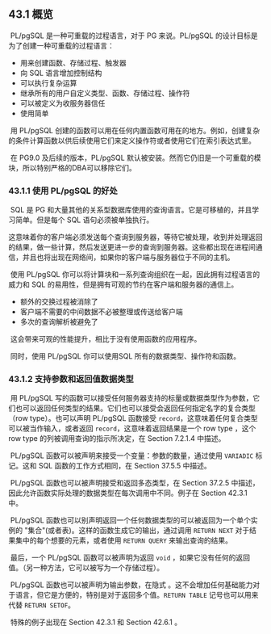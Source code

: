 



## 43.1 概览

​		PL/pgSQL 是一种可重载的过程语言，对于 PG 来说。PL/pgSQL 的设计目标是为了创建一种可重载的过程语言：

* 用来创建函数、存储过程、触发器
* 向 SQL 语言增加控制结构
* 可以执行复杂运算
* 继承所有的用户自定义类型、函数、存储过程、操作符
* 可以被定义为收服务器信任
* 使用简单



​		用 PL/pgSQL 创建的函数可以用在任何内置函数可用在的地方。例如，创建复杂的条件计算函数以供后续使用它们来定义操作符或者使用它们在索引表达式里。

​		在 PG9.0 及后续的版本，PL/pgSQL 默认被安装。然而它仍旧是一个可重载的模块，所以特别严格的DBA可以移除它们。



### 43.1.1 使用 PL/pgSQL 的好处

​		SQL 是 PG 和大量其他的关系型数据库使用的查询语言。它是可移植的，并且学习简单。但是每个 SQL 语句必须被单独执行。

​		这意味着你的客户端必须发送每个查询到服务器，等待它被处理，收到并处理返回的结果，做一些计算，然后发送更进一步的查询到服务器。这些都出现在进程间通信，并且也将出现在网络间，如果你的客户端与服务器位于不同的主机。

​		使用 PL/pgSQL 你可以将计算块和一系列查询组织在一起，因此拥有过程语言的威力和 SQL 的易用性，但是拥有可观的节约在客户端和服务器的通信上。

* 额外的交换过程被消除了
* 客户端不需要的中间数据不必被整理或传送给客户端
* 多次的查询解析被避免了



​		这会带来可观的性能提升，相比于没有使用函数的应用程序。

​		同时，使用 PL/pgSQL 你可以使用SQL 所有的数据类型、操作符和函数。



### 43.1.2 支持参数和返回值数据类型

​		用 PL/pgSQL 写的函数可以接受任何服务器支持的标量或数据类型作为参数，它们也可以返回任何类型的结果。它们也可以接受会返回任何指定名字的复合类型（row type）。也可以声明 PL/pgSQL 函数接受 `record`，这意味着任何复合类型可以被当作输入，或者返回 `record`，这意味着返回结果是一个 row type ，这个 row type 的列被调用查询的指示所决定，在 Section 7.2.1.4 中描述。

​		PL/pgSQL 函数可以被声明来接受一个变量：参数的数量，通过使用 `VARIADIC` 标记。这和 SQL 函数的工作方式相同，在 Section 37.5.5 中描述。

​		PL/pgSQL 函数也可以被声明接受和返回多态类型，在 Section 37.2.5 中描述，因此允许函数实际处理的数据类型在每次调用中不同。例子在 Section 42.3.1 中。

​		PL/pgSQL 函数也可以别声明返回一个任何数据类型的可以被返回为一个单个实例的 "集合"(或者表)。这样的函数生成它的输出，通过调用  `RETURN NEXT` 对于结果集中的每个想要的元素，或者使用 `RETURN QUERY` 来输出查询的结果。

​		最后，一个 PL/pgSQL 函数可以被声明为返回 `void` ，如果它没有任何的返回值。（另一种方法，它可以被写为一个存储过程）。

​		PL/pgSQL 函数也可以被声明为输出参数，在隐式 。这不会增加任何基础能力对于语言，但它是方便的，特别是对于返回多个值。`RETURN TABLE` 记号也可以用来代替 `RETURN SETOF`。

​		特殊的例子出现在 Section 42.3.1 和 Section 42.6.1 。